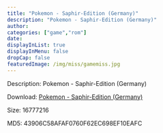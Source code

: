 ```yaml
---
title: "Pokemon - Saphir-Edition (Germany)"
description: "Pokemon - Saphir-Edition (Germany)"
author: 
categories: ["game","rom"]
date: 
displayInList: true
displayInMenu: false
dropCap: false
featuredImage: /img/miss/gamemiss.jpg
---
```


Description: Pokemon - Saphir-Edition (Germany)

Download: <a style="text-decoration:underline;" href="https://mega.nz/#!LbAE3YiL!S7MX8fIhectrDoL1ddL8mYttS7AcY2hgDfyjxfjN8xg" target = "_blank" rel = "nofollow" > Pokemon - Saphir-Edition (Germany)</a>

Size: 16777216

MD5: 43906C58AFAF0760F62EC698EF10EAFC

